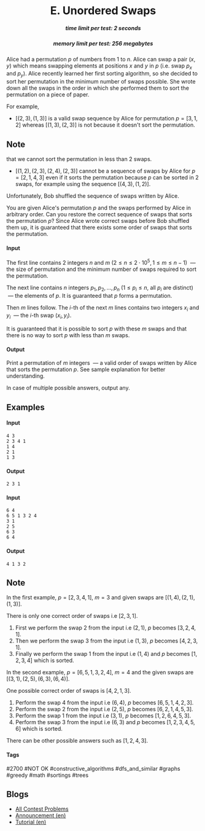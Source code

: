 <h1 style='text-align: center;'> E. Unordered Swaps</h1>

<h5 style='text-align: center;'>time limit per test: 2 seconds</h5>
<h5 style='text-align: center;'>memory limit per test: 256 megabytes</h5>

Alice had a permutation $p$ of numbers from $1$ to $n$. Alice can swap a pair $(x, y)$ which means swapping elements at positions $x$ and $y$ in $p$ (i.e. swap $p_x$ and $p_y$). Alice recently learned her first sorting algorithm, so she decided to sort her permutation in the minimum number of swaps possible. She wrote down all the swaps in the order in which she performed them to sort the permutation on a piece of paper. 

For example,

* $[(2, 3), (1, 3)]$ is a valid swap sequence by Alice for permutation $p = [3, 1, 2]$ whereas $[(1, 3), (2, 3)]$ is not because it doesn't sort the permutation. 
## Note

 that we cannot sort the permutation in less than $2$ swaps.
* $[(1, 2), (2, 3), (2, 4), (2, 3)]$ cannot be a sequence of swaps by Alice for $p = [2, 1, 4, 3]$ even if it sorts the permutation because $p$ can be sorted in $2$ swaps, for example using the sequence $[(4, 3), (1, 2)]$.

Unfortunately, Bob shuffled the sequence of swaps written by Alice.

You are given Alice's permutation $p$ and the swaps performed by Alice in arbitrary order. Can you restore the correct sequence of swaps that sorts the permutation $p$? Since Alice wrote correct swaps before Bob shuffled them up, it is guaranteed that there exists some order of swaps that sorts the permutation.

#### Input

The first line contains $2$ integers $n$ and $m$ $(2 \le n \le 2 \cdot 10^5, 1 \le m \le n - 1)$  — the size of permutation and the minimum number of swaps required to sort the permutation.

The next line contains $n$ integers $p_1, p_2, ..., p_n$ ($1 \le p_i \le n$, all $p_i$ are distinct)  — the elements of $p$. It is guaranteed that $p$ forms a permutation.

Then $m$ lines follow. The $i$-th of the next $m$ lines contains two integers $x_i$ and $y_i$  — the $i$-th swap $(x_i, y_i)$.

It is guaranteed that it is possible to sort $p$ with these $m$ swaps and that there is no way to sort $p$ with less than $m$ swaps.

#### Output

Print a permutation of $m$ integers  — a valid order of swaps written by Alice that sorts the permutation $p$. See sample explanation for better understanding.

In case of multiple possible answers, output any.

## Examples

#### Input


```text
4 3
2 3 4 1
1 4
2 1
1 3
```
#### Output


```text
2 3 1 
```
#### Input


```text
6 4
6 5 1 3 2 4
3 1
2 5
6 3
6 4
```
#### Output


```text
4 1 3 2 
```
## Note

In the first example, $p = [2, 3, 4, 1]$, $m = 3$ and given swaps are $[(1, 4), (2, 1), (1, 3)]$.

There is only one correct order of swaps i.e $[2, 3, 1]$.

1. First we perform the swap $2$ from the input i.e $(2, 1)$, $p$ becomes $[3, 2, 4, 1]$.
2. Then we perform the swap $3$ from the input i.e $(1, 3)$, $p$ becomes $[4, 2, 3, 1]$.
3. Finally we perform the swap $1$ from the input i.e $(1, 4)$ and $p$ becomes $[1, 2, 3, 4]$ which is sorted.

In the second example, $p = [6, 5, 1, 3, 2, 4]$, $m = 4$ and the given swaps are $[(3, 1), (2, 5), (6, 3), (6, 4)]$.

One possible correct order of swaps is $[4, 2, 1, 3]$.

1. Perform the swap $4$ from the input i.e $(6, 4)$, $p$ becomes $[6, 5, 1, 4, 2, 3]$.
2. Perform the swap $2$ from the input i.e $(2, 5)$, $p$ becomes $[6, 2, 1, 4, 5, 3]$.
3. Perform the swap $1$ from the input i.e $(3, 1)$, $p$ becomes $[1, 2, 6, 4, 5, 3]$.
4. Perform the swap $3$ from the input i.e $(6, 3)$ and $p$ becomes $[1, 2, 3, 4, 5, 6]$ which is sorted.

There can be other possible answers such as $[1, 2, 4, 3]$.



#### Tags 

#2700 #NOT OK #constructive_algorithms #dfs_and_similar #graphs #greedy #math #sortings #trees 

## Blogs
- [All Contest Problems](../Codeforces_Round_793_(Div._2).md)
- [Announcement (en)](../blogs/Announcement_(en).md)
- [Tutorial (en)](../blogs/Tutorial_(en).md)
